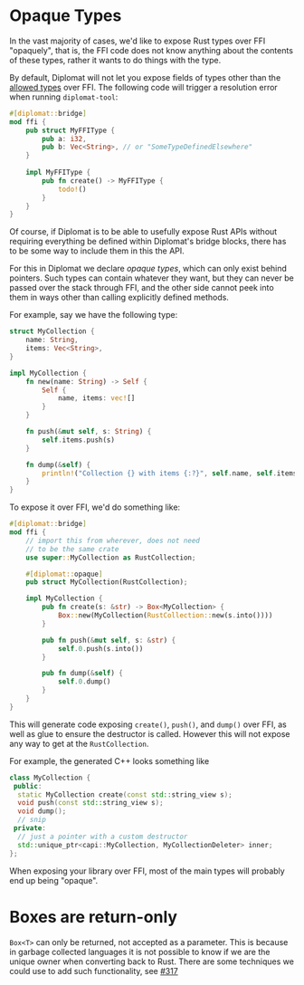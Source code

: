 # Opaque Types

In the vast majority of cases, we'd like to expose Rust types over FFI "opaquely", that is, the FFI code does not know anything about the contents of these types, rather it wants to do things with the type.

By default, Diplomat will not let you expose fields of types other than the [allowed types](./types.md) over FFI. The following code will trigger a resolution error when running `diplomat-tool`:

```rust
#[diplomat::bridge]
mod ffi {
    pub struct MyFFIType {
        pub a: i32,
        pub b: Vec<String>, // or "SomeTypeDefinedElsewhere"
    }
    
    impl MyFFIType {
        pub fn create() -> MyFFIType {
            todo!()
        }
    }
}
```

Of course, if Diplomat is to be able to usefully expose Rust APIs without requiring everything be defined within Diplomat's bridge blocks, there has to be some way to include them in this the API.

For this in Diplomat we declare _opaque types_, which can only exist behind pointers. Such types can contain whatever they want, but they can never be passed over the stack through FFI, and the other side cannot peek into them in ways other than calling explicitly defined methods.

For example, say we have the following type:

```rust
struct MyCollection {
    name: String,
    items: Vec<String>,
}

impl MyCollection {
    fn new(name: String) -> Self {
        Self {
            name, items: vec![]
        }
    }

    fn push(&mut self, s: String) {
        self.items.push(s)
    }

    fn dump(&self) {
        println!("Collection {} with items {:?}", self.name, self.items);
    }
}
```

To expose it over FFI, we'd do something like:

```rust
#[diplomat::bridge]
mod ffi {
    // import this from wherever, does not need
    // to be the same crate
    use super::MyCollection as RustCollection;

    #[diplomat::opaque]
    pub struct MyCollection(RustCollection);

    impl MyCollection {
        pub fn create(s: &str) -> Box<MyCollection> {
            Box::new(MyCollection(RustCollection::new(s.into())))
        }

        pub fn push(&mut self, s: &str) {
            self.0.push(s.into())
        }

        pub fn dump(&self) {
            self.0.dump()
        }
    }
}
```

This will generate code exposing `create()`, `push()`, and `dump()` over FFI, as well as glue to ensure the destructor is called. However this will not expose any way to get at the `RustCollection`.

For example, the generated C++ looks something like

```cpp
class MyCollection {
 public:
  static MyCollection create(const std::string_view s);
  void push(const std::string_view s);
  void dump();
  // snip
 private:
  // just a pointer with a custom destructor
  std::unique_ptr<capi::MyCollection, MyCollectionDeleter> inner;
};
```

When exposing your library over FFI, most of the main types will probably end up being "opaque".

# Boxes are return-only

`Box<T>` can only be returned, not accepted as a parameter. This is because in garbage collected languages it is not possible to know if we are the unique owner when converting back to Rust. There are some techniques we could use to add such functionality, see [#317](https://github.com/rust-diplomat/diplomat/issues/317)
    